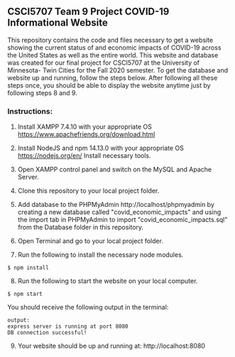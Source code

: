 ## CSCI5707 Team 9 Project COVID-19 Informational Website

This repository contains the code and files necessary to get a website showing the current status of and economic impacts of COVID-19 across the United States as well as the entire world.  This website and database was created for our final project for CSCI5707 at the University of Minnesota- Twin Cities for the Fall 2020 semester.  To get the database and website up and running, follow the steps below.  After following all these steps once, you should be able to display the website anytime just by following steps 8 and 9.

### Instructions:
1. Install XAMPP 7.4.10 with your appropriate OS
https://www.apachefriends.org/download.html

2. Install NodeJS and npm 14.13.0 with your appropriate OS
https://nodejs.org/en/
Install necessary tools.

3. Open XAMPP control panel and switch on the MySQL and Apache Server.

4. Clone this repository to your local project folder.

5. Add database to the PHPMyAdmin
http://localhost/phpmyadmin by creating a new database called "covid_economic_impacts" and using the import tab in PHPMyAdmin to import "covid_economic_impacts.sql" from the Database folder in this repository.

6. Open Terminal and go to your local project folder.

7. Run the following to install the necessary node modules.
```
$ npm install
```

8. Run the following to start the website on your local computer.
```
$ npm start
```

You should receive the following output in the terminal:
```
output:
express server is running at port 8080
DB connection successful!
```

9. Your website should be up and running at: http://localhost:8080
